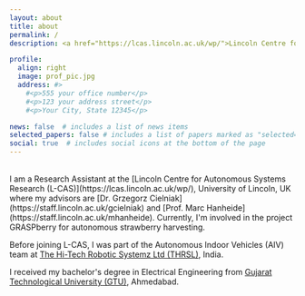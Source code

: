 ```yaml
---
layout: about
title: about
permalink: /
description: <a href="https://lcas.lincoln.ac.uk/wp/">Lincoln Centre for Autonomous Systems Research (L-CAS)</a>, <br>University of Lincoln, UK.

profile:
  align: right
  image: prof_pic.jpg
  address: #>
    #<p>555 your office number</p>
    #<p>123 your address street</p>
    #<p>Your City, State 12345</p>

news: false  # includes a list of news items
selected_papers: false # includes a list of papers marked as "selected={true}"
social: true  # includes social icons at the bottom of the page
---
```


<br>
I am a Research Assistant at the [Lincoln Centre for Autonomous Systems Research (L-CAS)](https://lcas.lincoln.ac.uk/wp/), University of Lincoln, UK where my advisors are [Dr. Grzegorz Cielniak](https://staff.lincoln.ac.uk/gcielniak) and [Prof. Marc Hanheide](https://staff.lincoln.ac.uk/mhanheide). Currently, I'm involved in the project GRASPberry for autonomous strawberry harvesting.

Before joining L-CAS, I was part of the Autonomous Indoor Vehicles (AIV) team at [The Hi-Tech Robotic Systemz Ltd (THRSL)](https://www.hitechroboticsystemz.com/), India.

I received my bachelor's degree in Electrical Engineering from [Gujarat Technological University (GTU)](https://www.gtu.ac.in/), Ahmedabad.

